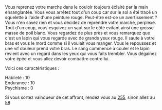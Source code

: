 Vous reprenez votre marche dans le couloir toujours éclairé par la main ensanglantée. Vous vous arrêtez tout d'un coup car sur le sol a été tracé un squelette à l'aide d'une peinture rouge. Peut-être est-ce un avertissement ? Vous n'en savez rien et vous décidez de reprendre votre marche, perplexe. Tout d'un coup, vous esquivez un saut sur le côté evitant ainsi une grosse masse de poil blanc. Vous regardez de plus près et vous remarquez que c'est un lapin qui vous regarde avec de grands yeux rouge. Il saute à votre bras et vous le mord comme si il voulait vous manger. Vous le repoussez et une vif douleur prend votre bras. Le sang commence à couler et le lapin revient avec un regard dans les yeux qui vous faits trembler. Vous dégainez votre épée et vous allez devoir combattre contre lui. 

Voici ces caractéristiques : 

Habileté : 10  
Endurance : 10  
Psychisme : 0  

Si vous sortez vainqueur de cet affront, rendez vous au [255](255), sinon allez au [58](58).